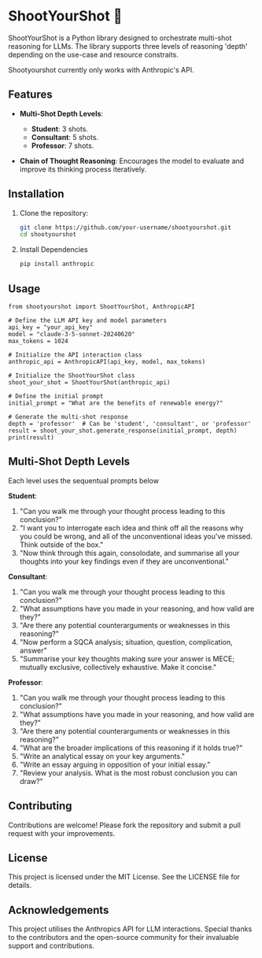 # ShootYourShot 🧠

ShootYourShot is a Python library designed to orchestrate multi-shot reasoning for LLMs. The library supports three levels of reasoning 'depth' depending on the use-case and resource constraits. 

Shootyourshot currently only works with Anthropic's API.

## Features

- **Multi-Shot Depth Levels**:
  - **Student**: 3 shots.
  - **Consultant**: 5 shots.
  - **Professor**: 7 shots.

- **Chain of Thought Reasoning**: Encourages the model to evaluate and improve its thinking process iteratively.

## Installation

1. Clone the repository:
   ```sh
   git clone https://github.com/your-username/shootyourshot.git
   cd shootyourshot

2. Install Dependencies
   ```sh
   pip install anthropic
   
## Usage

    
    from shootyourshot import ShootYourShot, AnthropicAPI
    
    # Define the LLM API key and model parameters
    api_key = "your_api_key"
    model = "claude-3-5-sonnet-20240620"
    max_tokens = 1024
      
    # Initialize the API interaction class
    anthropic_api = AnthropicAPI(api_key, model, max_tokens)
      
    # Initialize the ShootYourShot class
    shoot_your_shot = ShootYourShot(anthropic_api)
      
    # Define the initial prompt
    initial_prompt = "What are the benefits of renewable energy?"
      
    # Generate the multi-shot response
    depth = 'professor'  # Can be 'student', 'consultant', or 'professor'
    result = shoot_your_shot.generate_response(initial_prompt, depth)
    print(result)

## Multi-Shot Depth Levels
Each level uses the sequentual prompts below

**Student**:
  1. "Can you walk me through your thought process leading to this conclusion?"
  2. "I want you to interrogate each idea and think off all the reasons why you could be wrong, and all of the unconventional ideas you've missed. Think outside of the box."
  3. "Now think through this again, consolodate, and summarise all your thoughts into your key findings even if they are unconventional."

**Consultant**:
  1.  "Can you walk me through your thought process leading to this conclusion?"
  2.  "What assumptions have you made in your reasoning, and how valid are they?"
  3.  "Are there any potential counterarguments or weaknesses in this reasoning?"
  4.  "Now perform a SQCA analysis; situation, question, complication, answer"
  5.  "Summarise your key thoughts making sure your answer is MECE; mutually exclusive, collectively exhaustive. Make it concise."

**Professor**:
  1. "Can you walk me through your thought process leading to this conclusion?"
  2. "What assumptions have you made in your reasoning, and how valid are they?"
  3. "Are there any potential counterarguments or weaknesses in this reasoning?"
  4. "What are the broader implications of this reasoning if it holds true?"
  5. "Write an analytical essay on your key arguments."
  6. "Write an essay arguing in opposition of your initial essay."
  7. "Review your analysis. What is the most robust conclusion you can draw?"

## Contributing
Contributions are welcome! Please fork the repository and submit a pull request with your improvements.

## License
This project is licensed under the MIT License. See the LICENSE file for details.

## Acknowledgements
This project utilises the Anthropics API for LLM interactions. Special thanks to the contributors and the open-source community for their invaluable support and contributions.

